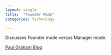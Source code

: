 ```yaml
---
layout: single
title:  "Founder Mode"
categories: technology

---
```

Discusses Founder mode versus Manager mode.

[Paul Graham Blog](https://paulgraham.com/foundermode.html)